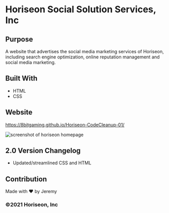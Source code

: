 # Horiseon Social Solution Services, Inc

## Purpose
A website that advertises the social media marketing services of Horiseon, including search engine optimization, online reputation management and social media marketing.

## Built With
* HTML
* CSS

## Website
https://8bitgaming.github.io/Horiseon-CodeCleanup-01/

![screenshot of horiseon homepage](./assets/images/Horiseon_screenshot.PNG?raw=true)


## 2.0 Version Changelog
* Updated/streamlined CSS and HTML

## Contribution
Made with ❤️ by Jeremy

### ©️2021 Horiseon, Inc 
